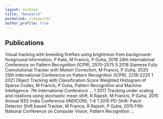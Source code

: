 ```yaml
---
layout: archive
title: "Research"
permalink: /research/
author_profile: true
---
```


## Publications
Visual tracking with breeding fireflies using brightness from background-foreground information, P Kate, M Francis, P Guha, 2018 24th International Conference on Pattern Recognition (ICPR), 2570-2575 5 2018
Siamese Fully Convolutional Tracker with Motion Correction, M Francis, P Guha, 2020 25th International Conference on Pattern Recognition (ICPR), 2218-2225 1 2021
Object Tracking with Classification Score Weighted Histogram of Sparse Codes, M Francis, P Guha, Pattern Recognition and Machine Intelligence: 7th International Conference … 1 2017
Tracking under scaling and rotations using stochastic mean shift, R Rajesh, M Francis, P Guha, 2015 Annual IEEE India Conference (INDICON), 1-6 1 2015
PD-Shift: Patch Detector Shift based Tracker, M Francis, R Rajesh, P Guha, 2015 Fifth National Conference on Computer Vision, Pattern Recognition …
